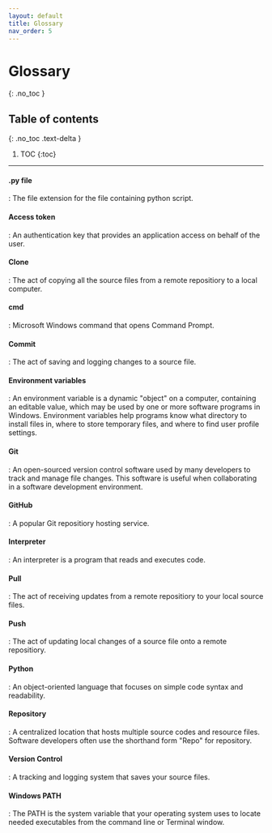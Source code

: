 ```yaml
---
layout: default
title: Glossary
nav_order: 5
---
```


# Glossary
{: .no_toc }

## Table of contents
{: .no_toc .text-delta }

1. TOC
{:toc}

---

#### .py file
: The file extension for the file containing python script.

#### Access token
: An authentication key that provides an application access on behalf of the user.

#### Clone
: The act of copying all the source files from a remote repositiory to a local computer.

#### cmd
: Microsoft Windows command that opens Command Prompt.

#### Commit
: The act of saving and logging changes to a source file.

#### Environment variables
: An environment variable is a dynamic "object" on a computer, containing an editable value, which may be used by one or more software programs in Windows. Environment variables help programs know what directory to install files in, where to store temporary files, and where to find user profile settings.

#### Git
: An open-sourced version control software used by many developers to track and manage file changes. This software is useful when collaborating in a software development environment.

#### GitHub
: A popular Git repositiory hosting service.

#### Interpreter
:  An interpreter is a program that reads and executes code.

#### Pull
: The act of receiving updates from a remote repositiory to your local source files.

#### Push
: The act of updating local changes of a source file onto a remote repositiory.

#### Python
: An object-oriented language that focuses on simple code syntax and readability. 

#### Repository
: A centralized location that hosts multiple source codes and resource files. Software developers often use the shorthand form "Repo" for repository.

#### Version Control
: A tracking and logging system that saves your source files.

#### Windows PATH
: The PATH is the system variable that your operating system uses to locate needed executables from the command line or Terminal window.
